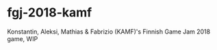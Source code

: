 # fgj-2018-kamf
Konstantin, Aleksi, Mathias &amp; Fabrizio (KAMF)'s Finnish Game Jam 2018 game, WIP
